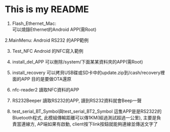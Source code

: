 # This is my README
1. Flash_Ethernet_Mac:          
可以燒錄Ethernet的Android APP(需Root)

2.MainMenu:
Android RS232 的APP範例

3. Test_NFC
Android 的NFC寫入範例

4. install_del_APP
可以刪除/system/下面某某資料夾的APP(需Root)

5. install_recovery
可以拷貝USB碟或SD卡中的update.zip到/cash/recovery裡面的APP
目的是要做OTA還原

6. nfc-reader2
讀取NFC資料的APP

7. RS232Beeper
讀取RS232的APP, 讀到RS232資料就會Beep一聲

8. test_serial_BT_Symbol與test_serial_BT2_Symbol
這隻APP是是RS2322的Bluetooth程式, 此模組傳輸距離可以傳1KM(經過測試超過一公里), 主要是負責當連線方, AP端如果有啟動, client按下link按鈕就能夠連線並傳送文字了 

